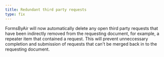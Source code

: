```yaml
---
title: Redundant third party requests
type: fix
---
```


FormsByAir will now automatically delete any open third party requests that have been indirectly removed from the requesting document, for example, a repeater item that contained a request. This will prevent unneccessary completion and submission of requests that can't be merged back in to the requesting document.